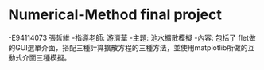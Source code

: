 # Numerical-Method final project
-E94114073 張哲維 
-指導老師: 游濟華
-主題: 池水擴散模擬
-內容: 包括了 flet做的GUI選單介面，搭配三種計算擴散方程的三種方法，並使用matplotlib所做的互動式介面三種模擬。
